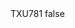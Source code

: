 <?xml version="1.0" encoding="UTF-8"?>
<CustomMetadata xmlns="http://soap.sforce.com/2006/04/metadata">
    <label>TXU781</label>
    <protected>false</protected>
</CustomMetadata>
